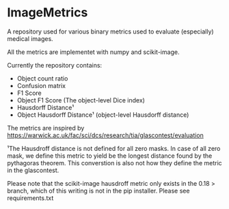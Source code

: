 # ImageMetrics
A repository used for various binary metrics used to evaluate (especially) medical images.

All the metrics are implementet with numpy and scikit-image. 

Currently the repository contains:

* Object count ratio
* Confusion matrix
* F1 Score
* Object F1 Score  (The object-level Dice index)
* Hausdorff Distance¹
* Object Hausdorff Distance¹ (object-level Hausdorff distance)

The metrics are inspired by https://warwick.ac.uk/fac/sci/dcs/research/tia/glascontest/evaluation

¹The Hausdroff distance is not defined for all zero masks. In case of all zero mask, we define this metric to yield be the longest distance found by the pythagoras theorem. This converstion is also not how they define the metric in the glascontest.

Please note that the scikit-image hausdroff metric only exists in the 0.18 > branch, which of this writing is not in the pip installer. Please see requirements.txt
